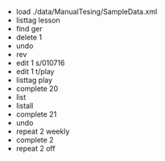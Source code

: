 - load ./data/ManualTesing/SampleData.xml
- listtag lesson
- find ger
- delete 1
- undo
- rev
- edit 1 s/010716
- edit 1 t/play
- listtag play
- complete 20
- list
- listall
- complete 21
- undo
- repeat 2 weekly
- complete 2
- repeat 2 off  